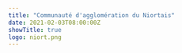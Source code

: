 ```yaml
---
title: "Communauté d'agglomération du Niortais"
date: 2021-02-03T08:00:00Z
showTitle: true
logo: niort.png
---
```

